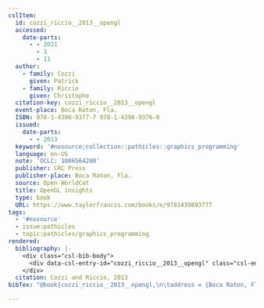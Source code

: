 ```yaml
---
cslItem:
  id: cozzi_riccio__2013__opengl
  accessed:
    date-parts:
      - - 2021
        - 1
        - 11
  author:
    - family: Cozzi
      given: Patrick
    - family: Riccio
      given: Christophe
  citation-key: cozzi_riccio__2013__opengl
  event-place: Boca Raton, Fla.
  ISBN: 978-1-4398-9377-7 978-1-4398-9376-0
  issued:
    date-parts:
      - - 2013
  keyword: '#nosource;collection::pathicles::graphics_programming'
  language: en-US
  note: 'OCLC: 1086564280'
  publisher: CRC Press
  publisher-place: Boca Raton, Fla.
  source: Open WorldCat
  title: OpenGL insights
  type: book
  URL: https://www.taylorfrancis.com/books/e/9781439893777
tags:
  - '#nosource'
  - issue:pathicles
  - topic:pathicles/graphics_programming
rendered:
  bibliography: |-
    <div class="csl-bib-body">
      <div data-csl-entry-id="cozzi_riccio__2013__opengl" class="csl-entry">Cozzi, P. and Riccio, C. 2013 <i>OpenGL insights</i>. Boca Raton, Fla.: CRC Press. Available at: <a href='https://www.taylorfrancis.com/books/e/9781439893777'>https://www.taylorfrancis.com/books/e/9781439893777</a> (Accessed: January 11, 2021).</div>
    </div>
  citation: Cozzi and Riccio, 2013
bibTex: "@book{cozzi_riccio__2013__opengl,\n\taddress = {Boca Raton, Fla.},\n\tauthor = {Cozzi, Patrick and Riccio, Christophe},\n\tyear = {2013},\n\tnote = {OCLC: 1086564280},\n\tpublisher = {CRC Press},\n\ttitle = {OpenGL insights},\n}\n\n"

---
```


